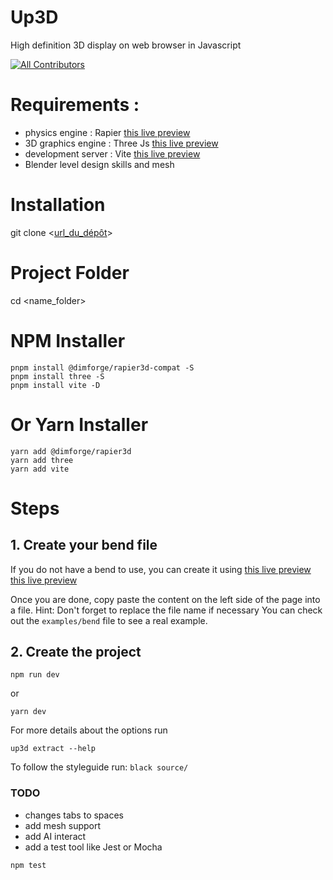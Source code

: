 # Up3D
High definition 3D display on web browser in Javascript


<!-- ALL-CONTRIBUTORS-BADGE:START - Do not remove or modify this section -->
[![All Contributors](https://img.shields.io/badge/all_contributors-1-orange.svg?style=flat-square)](#contributors-)
<!-- ALL-CONTRIBUTORS-BADGE:END -->

# Requirements :
  - physics engine : Rapier [this live preview](https://github.com/dimforge/rapier)
  - 3D graphics engine : Three Js [this live preview](https://threejs.org/)
  - development server : Vite [this live preview](https://vitejs.dev/config/server-options)
  - Blender level design skills and mesh
    
# Installation

git clone <[url_du_dépôt](https://github.com/Passpartoo/Up3D/)>

# Project Folder
cd <name_folder>

# NPM Installer
```
pnpm install @dimforge/rapier3d-compat -S
pnpm install three -S
pnpm install vite -D
```
# Or Yarn Installer
```
yarn add @dimforge/rapier3d
yarn add three
yarn add vite
```
# Steps

## 1. Create your bend file
If you do not have a bend to use, you can create it using [this live preview](https://free3d.com/3d-models/blender)
[this live preview](https://docs.blender.org/manual/en/latest/modeling/meshes/editing/mesh/transform/bend.html)

Once you are done, copy paste the content on the left side of the page into a file.
Hint: Don't forget to replace the file name if necessary
You can check out the `examples/bend` file to see a real example.

## 2. Create the project
```
npm run dev
```
or
```
yarn dev
```

For more details about the options run
```
up3d extract --help
```


To follow the styleguide run:
`black source/`

### TODO
- changes tabs to spaces
- add mesh support
- add AI interact
- add a test tool like Jest or Mocha
```
npm test
```
